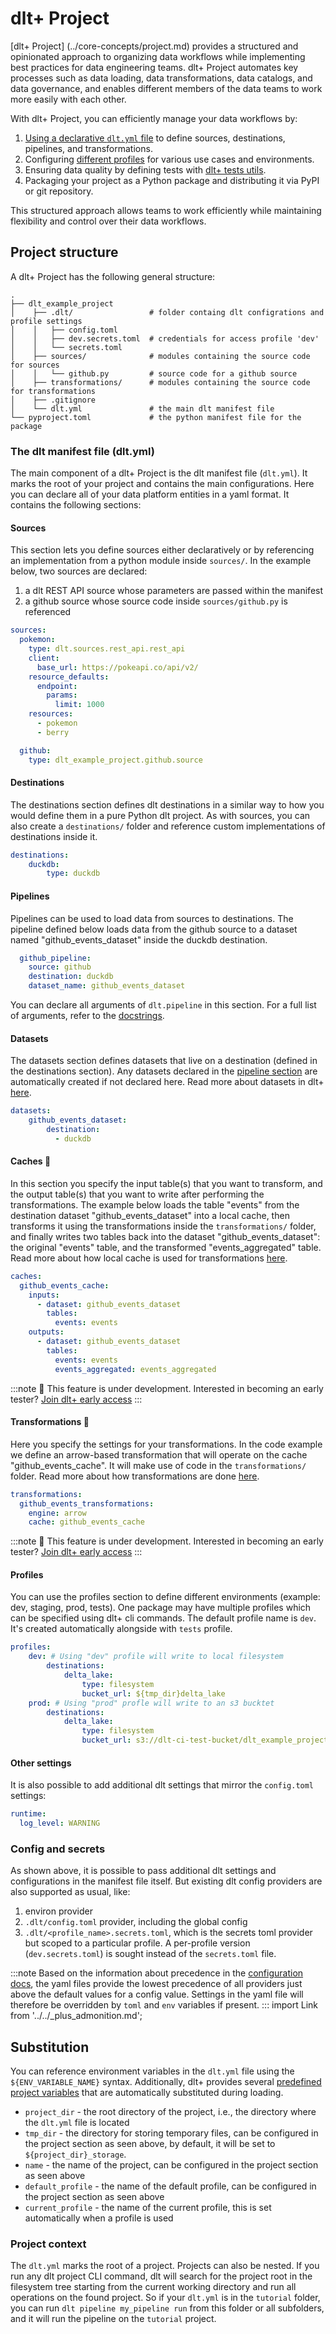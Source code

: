# dlt+ Project

[dlt+ Project] (../core-concepts/project.md) provides a structured and opinionated approach to organizing data workflows while implementing best practices for data engineering teams. dlt+ Project automates key processes such as data loading, data transformations, data catalogs, and data governance, and enables different members of the data teams to work more easily with each other. 

With dlt+ Project, you can efficiently manage your data workflows by:

1. [Using a declarative `dlt.yml` file](#the-dlt-manifest-file-dltyml) to define sources, destinations, pipelines, and transformations.
2. Configuring [different profiles](../core-concepts/profiles.md)  for various use cases and environments. 
3. Ensuring data quality by defining tests with [dlt+ tests utils](./quality/tests.md).
4. Packaging your project as a Python package and distributing it via PyPI or git repository.

This structured approach allows teams to work efficiently while maintaining flexibility and control over their data workflows.

## Project structure
  
A dlt+ Project has the following general structure:
```text
.
├── dlt_example_project
│    ├── .dlt/                 # folder containg dlt configrations and profile settings
│    │   ├── config.toml
│    │   ├── dev.secrets.toml  # credentials for access profile 'dev'
│    │   └── secrets.toml      
│    ├── sources/              # modules containing the source code for sources 
│    │   └── github.py         # source code for a github source   
│    ├── transformations/      # modules containing the source code for transformations 
│    ├── .gitignore
│    └── dlt.yml               # the main dlt manifest file
└── pyproject.toml             # the python manifest file for the package
```

### The dlt manifest file (dlt.yml)

The main component of a dlt+ Project is the dlt manifest file (`dlt.yml`). It marks the root of your project and contains the main configurations. Here you can declare all of your data platform entities in a yaml format. It contains the following sections:

#### Sources

This section lets you define sources either declaratively or by referencing an implementation from a python module inside `sources/`. In the example below, two sources are declared:  
1. a dlt REST API source whose parameters are passed within the manifest
2. a github source whose source code inside `sources/github.py` is referenced
  
```yaml
sources:
  pokemon:
    type: dlt.sources.rest_api.rest_api
    client:
      base_url: https://pokeapi.co/api/v2/
    resource_defaults:
      endpoint:
        params:
          limit: 1000
    resources:
      - pokemon
      - berry

  github:
    type: dlt_example_project.github.source
```
#### Destinations  
  
The destinations section defines dlt destinations in a similar way to how you would define them in a pure Python dlt project. As with sources, you can also create a `destinations/` folder and reference custom implementations of destinations inside it.
  
```yaml  
destinations:
    duckdb:
        type: duckdb
```

#### Pipelines 

Pipelines can be used to load data from sources to destinations. The pipeline defined below loads data from the github source to a dataset named "github_events_dataset" inside the duckdb destination.

```yaml
  github_pipeline:
    source: github
    destination: duckdb
    dataset_name: github_events_dataset
```
You can declare all arguments of `dlt.pipeline` in this section. For a full list of arguments, refer to the [docstrings](https://github.com/dlt-hub/dlt/blob/71b4975c70d1931750b3245e919a520a2400e870/dlt/pipeline/__init__.py#L30).  
  

#### Datasets

The datasets section defines datasets that live on a destination (defined in the destinations section). Any datasets declared in the [pipeline section](#pipelines) are automatically created if not declared here. Read more about datasets in dlt+ [here](../core-concepts/datasets.md).  
  
```yaml
datasets:
    github_events_dataset:
        destination:
          - duckdb
```

#### Caches 🧪

In this section you specify the input table(s) that you want to transform, and the output table(s) that you want to write after performing the transformations. The example below loads the table "events" from the destination dataset "github_events_dataset" into a local cache, then transforms it using the transformations inside the `transformations/` folder, and finally writes two tables back into the dataset "github_events_dataset": the original "events" table, and the transformed "events_aggregated" table. Read more about how local cache is used for transformations [here](../core-concepts/datasets.md).
  
```yaml
caches:
  github_events_cache:
    inputs:
      - dataset: github_events_dataset
        tables:
          events: events
    outputs:
      - dataset: github_events_dataset
        tables:
          events: events
          events_aggregated: events_aggregated
```
:::note
🚧 This feature is under development. Interested in becoming an early tester? [Join dlt+ early access](https://info.dlthub.com/waiting-list)
:::

#### Transformations 🧪

Here you specify the settings for your transformations. In the code example we define an arrow-based transformation that will operate on the cache "github_events_cache". It will make use of code in the `transformations/` folder. Read more about how transformations are done [here](../features/transformations/index.md). 

```yaml
transformations:
  github_events_transformations:
    engine: arrow
    cache: github_events_cache
```
:::note
🚧 This feature is under development. Interested in becoming an early tester? [Join dlt+ early access](https://info.dlthub.com/waiting-list)
:::

#### Profiles

You can use the profiles section to define different environments (example: dev, staging, prod, tests). One package may have multiple profiles which can be specified using dlt+ cli commands. The default profile name is `dev`. It's created automatically alongside with `tests` profile.

```yaml
profiles:
    dev: # Using "dev" profile will write to local filesystem
        destinations:
            delta_lake:
                type: filesystem
                bucket_url: ${tmp_dir}delta_lake
    prod: # Using "prod" profle will write to an s3 bucktet
        destinations:
            delta_lake:
                type: filesystem
                bucket_url: s3://dlt-ci-test-bucket/dlt_example_project/

```

#### Other settings

It is also possible to add additional dlt settings that mirror the `config.toml` settings:

```yaml
runtime:
  log_level: WARNING
```

### Config and secrets

As shown above, it is possible to pass additional dlt settings and configurations in the manifest file itself. But existing dlt config providers are also supported as usual, like:

1. environ provider
2. `.dlt/config.toml` provider, including the global config
3. `.dlt/<profile_name>.secrets.toml`, which is the secrets toml provider but scoped to a particular profile. A per-profile version (`dev.secrets.toml`) is sought instead of the `secrets.toml` file.

:::note
Based on the information about precedence in the [configuration docs](../../general-usage/credentials/setup#available-config-providers), the yaml files provide the lowest precedence of all providers just above the default values for a config value. Settings in the yaml file will therefore be overridden by `toml` and `env` variables if present.
:::
import Link from '../../_plus_admonition.md';

<Link/>

## Substitution

You can reference environment variables in the `dlt.yml` file using the `${ENV_VARIABLE_NAME}` syntax. Additionally, dlt+ provides several [predefined project variables](../features/projects.md#substitution) that are automatically substituted during loading.

* `project_dir` - the root directory of the project, i.e., the directory where the `dlt.yml` file is located
* `tmp_dir` - the directory for storing temporary files, can be configured in the project section as seen above, by default, it will be set to `${project_dir}_storage`.
* `name` - the name of the project, can be configured in the project section as seen above
* `default_profile` - the name of the default profile, can be configured in the project section as seen above
* `current_profile` - the name of the current profile, this is set automatically when a profile is used

### Project context

The `dlt.yml` marks the root of a project. Projects can also be nested. If you run any dlt project CLI command, dlt will search for the project root in the filesystem tree starting from the current working directory and run all operations on the found project. So if your `dlt.yml` is in the `tutorial` folder, you can run `dlt pipeline my_pipeline run` from this folder or all subfolders, and it will run the pipeline on the `tutorial` project.

